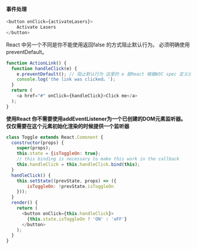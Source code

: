 
#### 事件处理

```javascript
<button onClick={activateLasers}>
	Activate Lasers
</button>
```

React 中另一个不同是你不能使用返回false 的方式阻止默认行为。 必须明确使用preventDefault。



```javascript
function ActionLink() {
  function handleClick(e) {
    e.preventDefault(); // 阻止默认行为 这里的 e 是React 根据W3C spec 定义合成事件。不需要担心兼容
    console.log('the link was clicked。');
  }
  return (
	<a href="#" onClick={handleClick}>Click me</a>	
  );
}
```

**使用React 你不需要使用addEventListener为一个已创建的DOM元素监听器。仅仅需要在这个元素初始化渲染的时候提供一个监听器**

```javascript
class Toggle extends React.Comonent {
  constructor(props) {
    super(props);
    this.state = {isToggleOn: true};
    // this binding is necessary to make this work in the callback
    this.handleClick = this.handleClick.bind(this);
  }
  handleClick() {
    this.setState((prevState, props) => ({
        isToggleOn: !prevState.isToggleOn
    }));
  }
  render() {
    return (
      <button onClick={this.handleClick}>
      	{this.state.isToggleOn ? 'ON' : 'oFF'}
      </button>
    );
  }
}
```